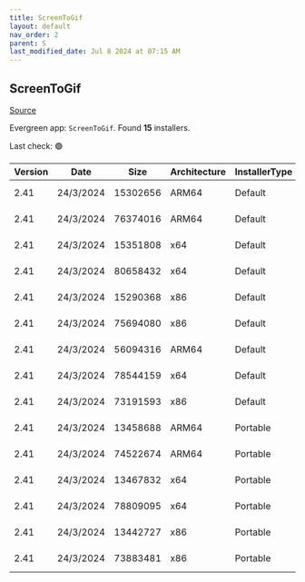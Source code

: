```yaml
---
title: ScreenToGif
layout: default
nav_order: 2
parent: S
last_modified_date: Jul 8 2024 at 07:15 AM
---
```


## ScreenToGif

[Source](https://github.com/NickeManarin/ScreenToGif)

Evergreen app: `ScreenToGif`. Found **15** installers.

Last check: 🟢

| Version | Date      | Size     | Architecture | InstallerType | Type | URI                                                                                                                                                                                                                          |
| ------- | --------- | -------- | ------------ | ------------- | ---- | ---------------------------------------------------------------------------------------------------------------------------------------------------------------------------------------------------------------------------- |
| 2.41    | 24/3/2024 | 15302656 | ARM64        | Default       | msi  | [https://github.com/NickeManarin/ScreenToGif/releases/download/2.41/ScreenToGif.2.41.Light.Setup.Arm64.msi](https://github.com/NickeManarin/ScreenToGif/releases/download/2.41/ScreenToGif.2.41.Light.Setup.Arm64.msi)       |
| 2.41    | 24/3/2024 | 76374016 | ARM64        | Default       | msi  | [https://github.com/NickeManarin/ScreenToGif/releases/download/2.41/ScreenToGif.2.41.Setup.Arm64.msi](https://github.com/NickeManarin/ScreenToGif/releases/download/2.41/ScreenToGif.2.41.Setup.Arm64.msi)                   |
| 2.41    | 24/3/2024 | 15351808 | x64          | Default       | msi  | [https://github.com/NickeManarin/ScreenToGif/releases/download/2.41/ScreenToGif.2.41.Light.Setup.x64.msi](https://github.com/NickeManarin/ScreenToGif/releases/download/2.41/ScreenToGif.2.41.Light.Setup.x64.msi)           |
| 2.41    | 24/3/2024 | 80658432 | x64          | Default       | msi  | [https://github.com/NickeManarin/ScreenToGif/releases/download/2.41/ScreenToGif.2.41.Setup.x64.msi](https://github.com/NickeManarin/ScreenToGif/releases/download/2.41/ScreenToGif.2.41.Setup.x64.msi)                       |
| 2.41    | 24/3/2024 | 15290368 | x86          | Default       | msi  | [https://github.com/NickeManarin/ScreenToGif/releases/download/2.41/ScreenToGif.2.41.Light.Setup.x86.msi](https://github.com/NickeManarin/ScreenToGif/releases/download/2.41/ScreenToGif.2.41.Light.Setup.x86.msi)           |
| 2.41    | 24/3/2024 | 75694080 | x86          | Default       | msi  | [https://github.com/NickeManarin/ScreenToGif/releases/download/2.41/ScreenToGif.2.41.Setup.x86.msi](https://github.com/NickeManarin/ScreenToGif/releases/download/2.41/ScreenToGif.2.41.Setup.x86.msi)                       |
| 2.41    | 24/3/2024 | 56094316 | ARM64        | Default       | msix | [https://github.com/NickeManarin/ScreenToGif/releases/download/2.41/ScreenToGif.2.41.Package.arm64.msix](https://github.com/NickeManarin/ScreenToGif/releases/download/2.41/ScreenToGif.2.41.Package.arm64.msix)             |
| 2.41    | 24/3/2024 | 78544159 | x64          | Default       | msix | [https://github.com/NickeManarin/ScreenToGif/releases/download/2.41/ScreenToGif.2.41.Package.x64.msix](https://github.com/NickeManarin/ScreenToGif/releases/download/2.41/ScreenToGif.2.41.Package.x64.msix)                 |
| 2.41    | 24/3/2024 | 73191593 | x86          | Default       | msix | [https://github.com/NickeManarin/ScreenToGif/releases/download/2.41/ScreenToGif.2.41.Package.x86.msix](https://github.com/NickeManarin/ScreenToGif/releases/download/2.41/ScreenToGif.2.41.Package.x86.msix)                 |
| 2.41    | 24/3/2024 | 13458688 | ARM64        | Portable      | zip  | [https://github.com/NickeManarin/ScreenToGif/releases/download/2.41/ScreenToGif.2.41.Light.Portable.Arm64.zip](https://github.com/NickeManarin/ScreenToGif/releases/download/2.41/ScreenToGif.2.41.Light.Portable.Arm64.zip) |
| 2.41    | 24/3/2024 | 74522674 | ARM64        | Portable      | zip  | [https://github.com/NickeManarin/ScreenToGif/releases/download/2.41/ScreenToGif.2.41.Portable.Arm64.zip](https://github.com/NickeManarin/ScreenToGif/releases/download/2.41/ScreenToGif.2.41.Portable.Arm64.zip)             |
| 2.41    | 24/3/2024 | 13467832 | x64          | Portable      | zip  | [https://github.com/NickeManarin/ScreenToGif/releases/download/2.41/ScreenToGif.2.41.Light.Portable.x64.zip](https://github.com/NickeManarin/ScreenToGif/releases/download/2.41/ScreenToGif.2.41.Light.Portable.x64.zip)     |
| 2.41    | 24/3/2024 | 78809095 | x64          | Portable      | zip  | [https://github.com/NickeManarin/ScreenToGif/releases/download/2.41/ScreenToGif.2.41.Portable.x64.zip](https://github.com/NickeManarin/ScreenToGif/releases/download/2.41/ScreenToGif.2.41.Portable.x64.zip)                 |
| 2.41    | 24/3/2024 | 13442727 | x86          | Portable      | zip  | [https://github.com/NickeManarin/ScreenToGif/releases/download/2.41/ScreenToGif.2.41.Light.Portable.x86.zip](https://github.com/NickeManarin/ScreenToGif/releases/download/2.41/ScreenToGif.2.41.Light.Portable.x86.zip)     |
| 2.41    | 24/3/2024 | 73883481 | x86          | Portable      | zip  | [https://github.com/NickeManarin/ScreenToGif/releases/download/2.41/ScreenToGif.2.41.Portable.x86.zip](https://github.com/NickeManarin/ScreenToGif/releases/download/2.41/ScreenToGif.2.41.Portable.x86.zip)                 |
